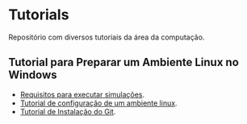 # Tutorials

Repositório com diversos tutoriais da área da computação. 

## Tutorial para Preparar um Ambiente Linux no Windows 

- [Requisitos para executar simulações](/tutoriais/gerador-asda/REQUISITOS.md).
- [Tutorial de configuração de um ambiente linux](/tutoriais/gerador-asda/AMBIENTELINUX.md).
- [Tutorial de Instalação do Git](/tutoriais/gerador-asda/INSTALARGIT.md).
 
